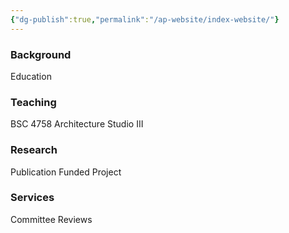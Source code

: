```yaml
---
{"dg-publish":true,"permalink":"/ap-website/index-website/"}
---
```


### Background
Education
### Teaching
BSC 4758 Architecture Studio III
### Research
Publication
Funded Project
### Services
Committee
Reviews
